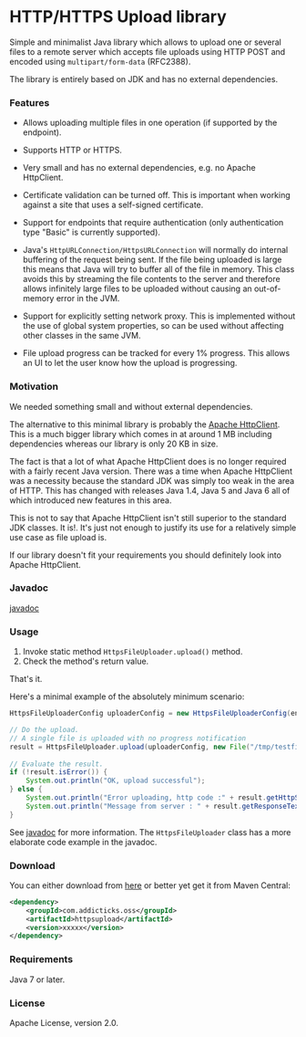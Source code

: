 # HTTP/HTTPS Upload library

Simple and minimalist Java library which allows to upload one or several files 
to a remote server which accepts file uploads using HTTP POST and encoded using
`multipart/form-data` (RFC2388).

The library is entirely based on JDK and has no external dependencies.


### Features


* Allows uploading multiple files in one operation (if supported by the endpoint).

* Supports HTTP or HTTPS.

* Very small and has no external dependencies, e.g. no Apache HttpClient.

* Certificate validation can be turned off. This is important when working against a site that uses a self-signed certificate.

* Support for endpoints that require authentication (only authentication type "Basic" is currently supported).

* Java's `HttpURLConnection/HttpsURLConnection` will normally do internal buffering of the request being sent. 
If the file being uploaded is large this means that Java will try to buffer all of the file in memory. 
This class avoids this by streaming the file contents to the server and therefore allows
infinitely large files to be uploaded without causing an out-of-memory error in the JVM.

* Support for explicitly setting network proxy. This is implemented without 
the use of global system properties, so can be used without affecting other classes 
in the same JVM.

* File upload progress can be tracked for every 1% progress. 
This allows an UI to let the user know how the upload is progressing.


### Motivation

We needed something small and without external dependencies.

The alternative to this minimal library is probably the [Apache HttpClient](http://hc.apache.org/httpcomponents-client-ga/index.html).
This is a much bigger library which comes in at around 1 MB including dependencies
whereas our library is only 20 KB in size.

The fact is that a lot of what Apache HttpClient does is no longer required with a fairly recent
Java version. There was a time when Apache HttpClient was a necessity because the
standard JDK was simply too weak in the area of HTTP. This has changed with releases
Java 1.4, Java 5 and Java 6 all of which introduced new features in this area.

This is not to say that Apache HttpClient isn't still superior to the standard
JDK classes. It is!. It's just not enough to justify its use for a relatively simple
use case as file upload is.

If our library doesn't fit your requirements you should definitely look into
Apache HttpClient.


### Javadoc

[javadoc](http://addicticks.github.io/httpsupload/)


### Usage


1. Invoke static method `HttpsFileUploader.upload()` method.
1. Check the method's return value.

That's it.

Here's a minimal example of the absolutely minimum scenario:

```java
HttpsFileUploaderConfig uploaderConfig = new HttpsFileUploaderConfig(endpointURL);

// Do the upload.
// A single file is uploaded with no progress notification
result = HttpsFileUploader.upload(uploaderConfig, new File("/tmp/testfile.dat"));
 
// Evaluate the result.
if (!result.isError()) {
    System.out.println("OK, upload successful");
} else {
    System.out.println("Error uploading, http code :" + result.getHttpStatusCode());
    System.out.println("Message from server : " + result.getResponseTextNoHtml());
}
```

See [javadoc](http://addicticks.github.io/httpsupload/) for more information.
The `HttpsFileUploader` class has a more elaborate code example in the javadoc.


### Download

You can either download from [here](https://github.com/Addicticks/httpsupload/releases) or better yet get it from Maven Central:

```xml
<dependency>
    <groupId>com.addicticks.oss</groupId>
    <artifactId>httpsupload</artifactId>
    <version>xxxxx</version>
</dependency>
```

### Requirements

Java 7 or later.


### License

Apache License, version 2.0.
